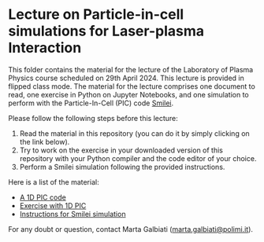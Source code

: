 # Lecture on Particle-in-cell simulations for Laser-plasma Interaction
This folder contains the material for the lecture of the Laboratory of Plasma Physics course scheduled on 29th April 2024. This lecture is provided in flipped class mode. The material for the lecture comprises one document to read, one exercise in Python on Jupyter Notebooks, and one simulation to perform with the Particle-In-Cell (PIC) code [Smilei](https://smileipic.github.io/Smilei/).

Please follow the following steps before this lecture:
1. Read the material in this repository (you can do it by simply clicking on the link below).
2. Try to work on the exercise in your downloaded version of this repository with your Python compiler and the code editor of your choice.
3. Perform a Smilei simulation following the provided instructions.

 Here is a list of the material:
* [A 1D PIC code](./PIC_basics.md)
* [Exercise with 1D PIC](./1DPIC.ipynb)
* [Instructions for Smilei simulation](./PIC_smilei.md)
  
For any doubt or question, contact Marta Galbiati ([marta.galbiati@polimi.it](marta.galbiati@polimi.it)).
